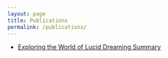 ```yaml
---
layout: page
title: Publications
permalink: /publications/
---
```


* [Exploring the World of Lucid Dreaming Summary](https://kylecorry31.github.io/notes/exploring_the_world_of_lucid_dreaming.pdf)
